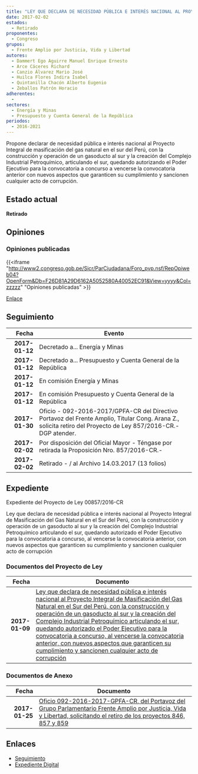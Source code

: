 ```yaml
---
title: "LEY QUE DECLARA DE NECESIDAD PÚBLICA E INTERÉS NACIONAL AL PROYECTO INTEGRAL DE MASIFGICACIÓN DEL GAS NATURAL EN EL SUR DEL PERÚ"
date: 2017-02-02
estados: 
  - Retirado
proponentes: 
  - Congreso
grupos: 
  - Frente Amplio por Justicia, Vida y Libertad
autores: 
  - Dammert Ego Aguirre Manuel Enrique Ernesto
  - Arce Cáceres Richard
  - Canzio Álvarez Mario José
  - Huilca Flores Indira Isabel
  - Quintanilla Chacón Alberto Eugenio
  - Zeballos Patrón Horacio
adherentes: 
  - 
sectores: 
  - Energía y Minas
  - Presupuesto y Cuenta General de la República
periodos: 
  - 2016-2021
---
```


Propone declarar de necesidad pública e interés nacional al Proyecto Integral de masificación del gas natural en el sur del Perú, con la construcción y operación de un gasoducto al sur y la creación del Complejo Industrial Petroquímico, articulando el sur, quedando autorizando el Poder Ejecutivo para la convocatoria a concurso a vencerse la convocatoria anterior con nuevos aspectos que garanticen su cumplimiento y sancionen cualquier acto de corrupción.


## Estado actual

**Retirado**

## Opiniones

### Opiniones publicadas

{{<iframe "http://www2.congreso.gob.pe/Sicr/ParCiudadana/Foro_pvp.nsf/RepOpiweb04?OpenForm&Db=F26D81A29D6162A5052580A40052EC91&View=yyyy&Col=zzzzz" "Opiniones publicadas" >}}

[Enlace](http://www2.congreso.gob.pe/Sicr/ParCiudadana/Foro_pvp.nsf/RepOpiweb04?OpenForm&Db=F26D81A29D6162A5052580A40052EC91&View=yyyy&Col=zzzzz)

## Seguimiento

| Fecha | Evento |
|------:|--------|
| **2017-01-12** | Decretado a... Energía y Minas|
| **2017-01-12** | Decretado a... Presupuesto y Cuenta General de la República|
| **2017-01-12** | En comisión Energía y Minas|
| **2017-01-12** | En comisión Presupuesto y Cuenta General de la República|
| **2017-01-30** | Oficio - 092-2016-2017/GPFA-CR del Directivo Portavoz del Frente Amplio, Titular Cong. Arana Z., solicita retiro del Proyecto de Ley 857/2016-CR.-DGP atender.|
| **2017-02-02** | Por disposición del Oficial Mayor - Téngase por retirada la Proposición Nro. 857/2016-CR.-|
| **2017-02-02** | Retirado - / al Archivo 14.03.2017 (13 folios)|


## Expediente

Expediente del Proyecto de Ley 00857/2016-CR

Ley que declara de necesidad pública e interés nacional al Proyecto Integral de Masificación del Gas Natural en el Sur del Perú, con la construcción y operación de un gasoducto al sur y la creación del Complejo Industrial Petroquímico articulando el sur, quedando autorizado el Poder Ejecutivo para la convocatoria a concurso, al vencerse la convocatoria anterior, con nuevos aspectos que garanticen su cumplimiento y sancionen cualquier acto de corrupción


### Documentos del Proyecto de Ley

| Fecha | Documento |
|------:|--------|
| **2017-01-09** | [Ley que declara de necesidad pública e interés nacional al Proyecto Integral de Masificación del Gas Natural en el Sur del Perú, con la construcción y operación de un gasoducto al sur y la creación del Complejo Industrial Petroquímico articulando el sur, quedando autorizado el Poder Ejecutivo para la convocatoria a concurso, al vencerse la convocatoria anterior, con nuevos aspectos que garanticen su cumplimiento y sancionen cualquier acto de corrupción](http://www.leyes.congreso.gob.pe/Documentos/2016_2021/Proyectos_de_Ley_y_de_Resoluciones_Legislativas/PL0085720170109..pdf) |

### Documentos de Anexo

| Fecha | Documento |
|------:|--------|
| **2017-01-25** | [Oficio 092-2016-2017-GPFA-CR, del Portavoz del Grupo Parlamentario Frente Amplio por Justicia, Vida y Libertad, solicitando el retiro de los proyectos 846, 857 y 859](http://www.leyes.congreso.gob.pe/Documentos/2016_2021/Oficios/Grupos_Parlamentarios/OFICIO-092-2016-2017-GPFA-CR.pdf) |

## Enlaces 

- [Seguimiento](http://www2.congreso.gob.pe/Sicr/TraDocEstProc/CLProLey2016.nsf/f7fff46988ca05b1052578e100829cc7/6ee947c09229046c052580a3007ea96f?OpenDocument)
- [Expediente Digital](http://www2.congreso.gob.pehttp://www2.congreso.gob.pe/Sicr/TraDocEstProc/CLProLey2016.nsf/f7fff46988ca05b1052578e100829cc7/6ee947c09229046c052580a3007ea96f?OpenDocument&Click=05257FB7005EB655.eb71d0cf91d8294e05256cdf006b5706/$Body/0.1C6C)
